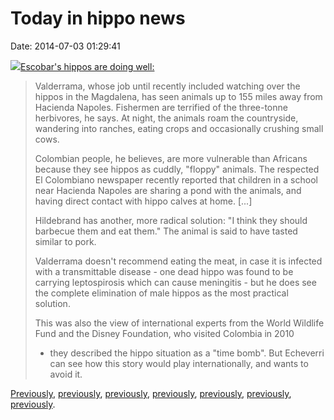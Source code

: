 Today in hippo news
===================

Date: 2014-07-03 01:29:41

[![](http://www.jwz.org/images/75614316_fig2hippos.jpg)Escobar\'s hippos
are doing well:](http://www.bbc.com/news/magazine-27905743)

> Valderrama, whose job until recently included watching over the hippos
> in the Magdalena, has seen animals up to 155 miles away from Hacienda
> Napoles. Fishermen are terrified of the three-tonne herbivores, he
> says. At night, the animals roam the countryside, wandering into
> ranches, eating crops and occasionally crushing small cows.
>
> Colombian people, he believes, are more vulnerable than Africans
> because they see hippos as cuddly, \"floppy\" animals. The respected
> El Colombiano newspaper recently reported that children in a school
> near Hacienda Napoles are sharing a pond with the animals, and having
> direct contact with hippo calves at home. \[\...\]
>
> Hildebrand has another, more radical solution: \"I think they should
> barbecue them and eat them.\" The animal is said to have tasted
> similar to pork.
>
> Valderrama doesn\'t recommend eating the meat, in case it is infected
> with a transmittable disease - one dead hippo was found to be carrying
> leptospirosis which can cause meningitis - but he does see the
> complete elimination of male hippos as the most practical solution.
>
> This was also the view of international experts from the World
> Wildlife Fund and the Disney Foundation, who visited Colombia in 2010
> - they described the hippo situation as a \"time bomb\". But Echeverri
> can see how this story would play internationally, and wants to avoid
> it.

[Previously](http://www.jwz.org/blog/2003/01/hippos-roam-drug-lords-ranch/),
[previously](http://www.jwz.org/blog/2014/02/hippo-nuts/),
[previously](http://www.jwz.org/blog/2014/04/lime-shortage-because-maltese-falcon/),
[previously](http://www.jwz.org/blog/2013/05/i-was-swallowed-by-a-hippo/),
[previously](http://www.jwz.org/blog/2002/12/hippo-eats-dwarf/),
[previously](http://www.jwz.org/blog/2011/09/rhino-fluffer/),
[previously](http://www.jwz.org/blog/2006/10/rogue-elephants/).
